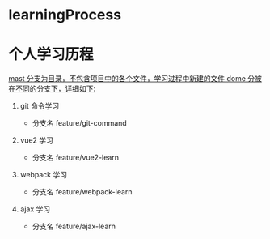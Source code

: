 # learningProcess

# 个人学习历程

<u>mast 分支为目录，不包含项目中的各个文件，学习过程中新建的文件 dome 分被在不同的分支下，详细如下:</u>

1. git 命令学习

   - 分支名 feature/git-command

2. vue2 学习

   - 分支名 feature/vue2-learn

3. webpack 学习

   - 分支名 feature/webpack-learn

4. ajax 学习

   - 分支名 feature/ajax-learn
